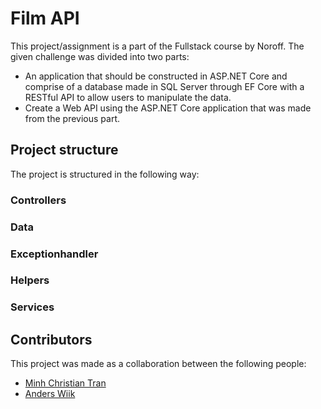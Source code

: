 # Film API

This project/assignment is a part of the Fullstack course by Noroff. The given challenge was divided into two parts:

- An application that should be constructed in ASP.NET Core and comprise of a database made in SQL Server through EF Core with a RESTful API to allow users to manipulate the data.
- Create a Web API using the ASP.NET Core application that was made from the previous part.


## Project structure

The project is structured in the following way:

### Controllers

### Data

### Exceptionhandler

### Helpers

### Services

## Contributors

This project was made as a collaboration between the following people:

- [Minh Christian Tran](https://github.com/Mintra99)
- [Anders Wiik](https://github.com/andyret26)
